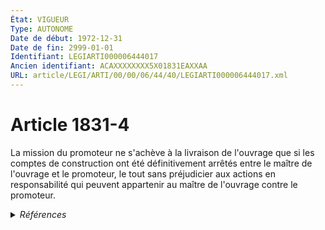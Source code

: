 ```yaml
---
État: VIGUEUR
Type: AUTONOME
Date de début: 1972-12-31
Date de fin: 2999-01-01
Identifiant: LEGIARTI000006444017
Ancien identifiant: ACAXXXXXXXX5X01831EAXXAA
URL: article/LEGI/ARTI/00/00/06/44/40/LEGIARTI000006444017.xml
---
```


<h1>Article 1831-4</h1>

La mission du promoteur ne s'achève à la livraison de l'ouvrage que si les
comptes de construction ont été définitivement arrêtés entre le maître de
l'ouvrage et le promoteur, le tout sans préjudicier aux actions en
responsabilité qui peuvent appartenir au maître de l'ouvrage contre le
promoteur.


<details>
  <summary><em>Références</em></summary>

  <h2>Articles faisant référence à l'article</h2>
  
  <ul>
    <li>
      <a href="https://legal.tricoteuses.fr//redirection/LEGIARTI000006896525?vers=git&vers=legifrance">Code de la construction et de l'habitation - article R*222-8 AUTONOME MODIFIE, en vigueur du 1978-06-08 au 2019-09-01</a> CITATION source
    </li>
    <li>
      <a href="https://legal.tricoteuses.fr//redirection/LEGIARTI000039041761?vers=git&vers=legifrance">Code de la construction et de l'habitation - article R222-14 AUTONOME VIGUEUR, en vigueur depuis le 2019-09-01</a> CITATION source
    </li>
    <li>
      <a href="https://legal.tricoteuses.fr//redirection/LEGIARTI000039041794?vers=git&vers=legifrance">Code de la construction et de l'habitation - article R222-8 AUTONOME VIGUEUR, en vigueur depuis le 2019-09-01</a> CITATION source
    </li>
    <li>
      <a href="https://legal.tricoteuses.fr//redirection/LEGIARTI000006896533?vers=git&vers=legifrance">Code de la construction et de l'habitation - article R*222-14 AUTONOME MODIFIE, en vigueur du 1978-06-08 au 2019-09-01</a> CITATION source
    </li>
    <li>
      <a href="https://legal.tricoteuses.fr//redirection/LEGIARTI000006824480?vers=git&vers=legifrance">Code de la construction et de l'habitation - article L221-4 AUTONOME VIGUEUR, en vigueur depuis le 1978-06-08</a> PILOTE_SUIVEUR source
    </li>
  </ul>
  
  <h2>Textes faisant référence à l'article</h2>
  
  <ul>
    <li>
      <a href="https://legal.tricoteuses.fr//redirection/JORFTEXT000000687668?vers=git&vers=legifrance">Loi n°71-579 du 16 juillet 1971 RELATIVE A DIVERSES OPERATIONS DE CONSTRUCTION</a> CODIFICATION cible
    </li>
    <li>
      <a href="https://legal.tricoteuses.fr//redirection/JORFTEXT000000756730?vers=git&vers=legifrance">Ordonnance no 98-774 du 2 septembre 1998 portant extension et adaptation aux départements, collectivités territoriales et territoires d'outre-mer de dispositions concernant le droit civil, le droit commercial et certaines activités libérales</a> SPEC_APPLI cible
    </li>
  </ul>
  
  <h2>Références faites par l'article</h2>
  
  <ul>
    <li>
      1971-07-16 CODIFICATION source <a href="https://legal.tricoteuses.fr//redirection/JORFTEXT000000687668?vers=git&vers=legifrance">Loi n°71-579 du 16 juillet 1971 RELATIVE A DIVERSES OPERATIONS DE CONSTRUCTION</a>
    </li>
    <li>
      1998-09-02 SPEC_APPLI source <a href="https://legal.tricoteuses.fr//redirection/JORFTEXT000000756730?vers=git&vers=legifrance">Ordonnance no 98-774 du 2 septembre 1998 portant extension et adaptation aux départements, collectivités territoriales et territoires d'outre-mer de dispositions concernant le droit civil, le droit commercial et certaines activités libérales</a>
    </li>
    <li>
      2999-01-01 PILOTE_SUIVEUR cible <a href="https://legal.tricoteuses.fr//redirection/LEGIARTI000006824480?vers=git&vers=legifrance">Code de la construction et de l'habitation - article L221-4 AUTONOME VIGUEUR, en vigueur depuis le 1978-06-08</a>
    </li>
    <li>
      2999-01-01 CITATION cible <a href="https://legal.tricoteuses.fr//redirection/LEGIARTI000039041761?vers=git&vers=legifrance">Code de la construction et de l'habitation - article R222-14 AUTONOME VIGUEUR, en vigueur depuis le 2019-09-01</a>
    </li>
    <li>
      2999-01-01 CITATION cible <a href="https://legal.tricoteuses.fr//redirection/LEGIARTI000039041794?vers=git&vers=legifrance">Code de la construction et de l'habitation - article R222-8 AUTONOME VIGUEUR, en vigueur depuis le 2019-09-01</a>
    </li>
  </ul>
</details>
